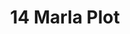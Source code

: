 ---
layout: post
categories: [sale, plot]
title: "14 Marla Plot"
price: " --- "
permarla: "yes"
address: "Infront Allah Wasaya Textile Mills"
type: "PLOT FOR SALE"
area: " 14 Marla "
---